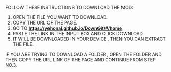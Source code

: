 FOLLOW THESE INSTRUCTIONS TO DOWNLOAD THE MOD:

1. OPEN THE FILE YOU WANT TO DOWNLOAD.
2. COPY THE URL OF THE PAGE.
3. GO TO **https://yehonal.github.io/DownGit/#/home**.
4. PASTE THE LINK IN THE INPUT BOX AND CLICK DOWNLOAD.
5. IT WILL BE DOWNLOADED IN YOUR DEVICE , THEN YOU CAN EXTRACT THE FILE.

IF YOU ARE TRYING TO DOWNLOAD A FOLDER , OPEN THE FOLDER AND THEN COPY THE URL LINK OF THE PAGE AND CONTINUE FROM STEP NO.3.
